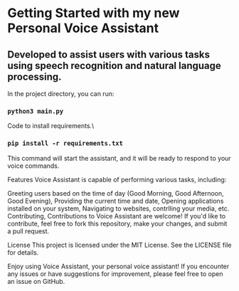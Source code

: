 # Getting Started with my new Personal Voice Assistant


## Developed to assist users with various tasks using speech recognition and natural language processing.

In the project directory, you can run:
### `python3 main.py`

Code to install requirements.\
### `pip install -r requirements.txt`

This command will start the assistant, and it will be ready to respond to your voice commands.

Features Voice Assistant is capable of performing various tasks, including:

Greeting users based on the time of day (Good Morning, Good Afternoon, Good Evening), Providing the current time and date, Opening applications installed on your system, Navigating to websites, contrlling your media, etc. Contributing, Contributions to Voice Assistant are welcome! If you'd like to contribute, feel free to fork this repository, make your changes, and submit a pull request.

License This project is licensed under the MIT License. See the LICENSE file for details.

Enjoy using Voice Assistant, your personal voice assistant! If you encounter any issues or have suggestions for improvement, please feel free to open an issue on GitHub.